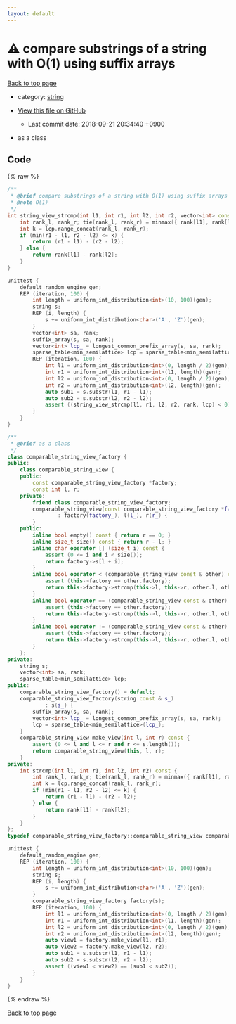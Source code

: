 ```yaml
---
layout: default
---
```


<!-- mathjax config similar to math.stackexchange -->
<script type="text/javascript" async
  src="https://cdnjs.cloudflare.com/ajax/libs/mathjax/2.7.5/MathJax.js?config=TeX-MML-AM_CHTML">
</script>
<script type="text/x-mathjax-config">
  MathJax.Hub.Config({
    TeX: { equationNumbers: { autoNumber: "AMS" }},
    tex2jax: {
      inlineMath: [ ['$','$'] ],
      processEscapes: true
    },
    "HTML-CSS": { matchFontHeight: false },
    displayAlign: "left",
    displayIndent: "2em"
  });
</script>

<script type="text/javascript" src="https://cdnjs.cloudflare.com/ajax/libs/jquery/3.4.1/jquery.min.js"></script>
<script src="https://cdn.jsdelivr.net/npm/jquery-balloon-js@1.1.2/jquery.balloon.min.js" integrity="sha256-ZEYs9VrgAeNuPvs15E39OsyOJaIkXEEt10fzxJ20+2I=" crossorigin="anonymous"></script>
<script type="text/javascript" src="../../assets/js/copy-button.js"></script>
<link rel="stylesheet" href="../../assets/css/copy-button.css" />


# :warning: compare substrings of a string with O(1) using suffix arrays
<a href="../../index.html">Back to top page</a>

* category: <a href="../../index.html#b45cffe084dd3d20d928bee85e7b0f21">string</a>
* <a href="{{ site.github.repository_url }}/blob/master/string/comparable-view.inc.cpp">View this file on GitHub</a>
    - Last commit date: 2018-09-21 20:34:40 +0900


* as a class


## Code
{% raw %}
```cpp
/**
 * @brief compare substrings of a string with O(1) using suffix arrays
 * @note O(1)
 */
int string_view_strcmp(int l1, int r1, int l2, int r2, vector<int> const & rank, sparse_table<min_semilattice> const & lcp) {
    int rank_l, rank_r; tie(rank_l, rank_r) = minmax({ rank[l1], rank[l2] });
    int k = lcp.range_concat(rank_l, rank_r);
    if (min(r1 - l1, r2 - l2) <= k) {
        return (r1 - l1) - (r2 - l2);
    } else {
        return rank[l1] - rank[l2];
    }
}

unittest {
    default_random_engine gen;
    REP (iteration, 100) {
        int length = uniform_int_distribution<int>(10, 100)(gen);
        string s;
        REP (i, length) {
            s += uniform_int_distribution<char>('A', 'Z')(gen);
        }
        vector<int> sa, rank;
        suffix_array(s, sa, rank);
        vector<int> lcp_ = longest_common_prefix_array(s, sa, rank);
        sparse_table<min_semilattice> lcp = sparse_table<min_semilattice>(lcp_);
        REP (iteration, 100) {
            int l1 = uniform_int_distribution<int>(0, length / 2)(gen);
            int r1 = uniform_int_distribution<int>(l1, length)(gen);
            int l2 = uniform_int_distribution<int>(0, length / 2)(gen);
            int r2 = uniform_int_distribution<int>(l2, length)(gen);
            auto sub1 = s.substr(l1, r1 - l1);
            auto sub2 = s.substr(l2, r2 - l2);
            assert ((string_view_strcmp(l1, r1, l2, r2, rank, lcp) < 0) == (sub1 < sub2));
        }
    }
}

/**
 * @brief as a class
 */
class comparable_string_view_factory {
public:
    class comparable_string_view {
    public:
        const comparable_string_view_factory *factory;
        const int l, r;
    private:
        friend class comparable_string_view_factory;
        comparable_string_view(const comparable_string_view_factory *factory_, int l_, int r_)
                : factory(factory_), l(l_), r(r_) {
        }
    public:
        inline bool empty() const { return r == 0; }
        inline size_t size() const { return r - l; }
        inline char operator [] (size_t i) const {
            assert (0 <= i and i < size());
            return factory->s[l + i];
        }
        inline bool operator < (comparable_string_view const & other) const {
            assert (this->factory == other.factory);
            return this->factory->strcmp(this->l, this->r, other.l, other.r) < 0;
        }
        inline bool operator == (comparable_string_view const & other) const {
            assert (this->factory == other.factory);
            return this->factory->strcmp(this->l, this->r, other.l, other.r) == 0;
        }
        inline bool operator != (comparable_string_view const & other) const {
            assert (this->factory == other.factory);
            return this->factory->strcmp(this->l, this->r, other.l, other.r) != 0;
        }
    };
private:
    string s;
    vector<int> sa, rank;
    sparse_table<min_semilattice> lcp;
public:
    comparable_string_view_factory() = default;
    comparable_string_view_factory(string const & s_)
            : s(s_) {
        suffix_array(s, sa, rank);
        vector<int> lcp_ = longest_common_prefix_array(s, sa, rank);
        lcp = sparse_table<min_semilattice>(lcp_);
    }
    comparable_string_view make_view(int l, int r) const {
        assert (0 <= l and l <= r and r <= s.length());
        return comparable_string_view(this, l, r);
    }
private:
    int strcmp(int l1, int r1, int l2, int r2) const {
        int rank_l, rank_r; tie(rank_l, rank_r) = minmax({ rank[l1], rank[l2] });
        int k = lcp.range_concat(rank_l, rank_r);
        if (min(r1 - l1, r2 - l2) <= k) {
            return (r1 - l1) - (r2 - l2);
        } else {
            return rank[l1] - rank[l2];
        }
    }
};
typedef comparable_string_view_factory::comparable_string_view comparable_string_view;

unittest {
    default_random_engine gen;
    REP (iteration, 100) {
        int length = uniform_int_distribution<int>(10, 100)(gen);
        string s;
        REP (i, length) {
            s += uniform_int_distribution<char>('A', 'Z')(gen);
        }
        comparable_string_view_factory factory(s);
        REP (iteration, 100) {
            int l1 = uniform_int_distribution<int>(0, length / 2)(gen);
            int r1 = uniform_int_distribution<int>(l1, length)(gen);
            int l2 = uniform_int_distribution<int>(0, length / 2)(gen);
            int r2 = uniform_int_distribution<int>(l2, length)(gen);
            auto view1 = factory.make_view(l1, r1);
            auto view2 = factory.make_view(l2, r2);
            auto sub1 = s.substr(l1, r1 - l1);
            auto sub2 = s.substr(l2, r2 - l2);
            assert ((view1 < view2) == (sub1 < sub2));
        }
    }
}

```
{% endraw %}

<a href="../../index.html">Back to top page</a>

